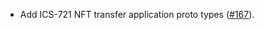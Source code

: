 - Add ICS-721 NFT transfer application proto types
  ([\#167](https://github.com/cosmos/ibc-proto-rs/issues/167)).
